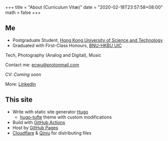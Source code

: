 +++
title = "About (Curriculum Vitæ)"
date = "2020-02-18T23:57:58+08:00"
math = false
+++

## Me

- Postgraduate Student, [Hong Kong University of Science and Technology](https://hkust.edu.hk/)
- Graduated with First-Class Honours, [BNU-HKBU UIC](https://uic.edu.cn/)

Tech, Photography (Analog and Digital), Music

Contact me: ecwu@protonmail.com

CV: *Coming soon*

More: [LinkedIn](https://www.linkedin.com/in/zhenghaowu/)

## This site
- Write with static site generator [Hugo](https://gohugo.io/)
    - [hugo-tufte](https://github.com/shawnohare/hugo-tufte) theme with custom modifications
- Build with [GitHub Actions](https://github.com/features/actions)
- Host by [GitHub Pages](https://pages.github.com/)
- [Cloudflare](https://www.cloudflare.com/) & [Qiniu](https://www.qiniu.com/) for distributing files
